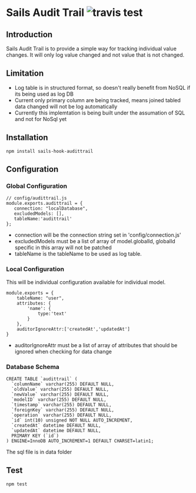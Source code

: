 # Sails Audit Trail  ![travis test](https://travis-ci.org/Antpolis/sails-hook-audittrail.svg?branch=master)

## Introduction
Sails Audit Trail is to provide a simple way for tracking individual value changes. It will only log value changed and not value that is not changed.

## Limitation
- Log table is in structured format, so doesn't really benefit from NoSQL if its being used as log DB
- Current only primary column are being tracked, means joined tabled data changed will not be log automatically
- Currently this implemtation is being built under the assumation of SQL and not for NoSql yet

## Installation
	npm install sails-hook-audittrail

## Configuration
### Global Configuration

	// config/audittrail.js
	module.exports.audittrail = {
	   connection: "localDatabase",
	   excludedModels: [],
	   tableName:'audittrail'
	};
- connection will be the connection string set in 'config/connection.js'
- excludedModels must be a list of array of model.globalId, globalId specific in this array will not be patched
- tableName is the tableName to be used as log table.

### Local Configuration
This will be individual configuration available for individual model. 

	module.exports = {
		tableName: "user",
		attributes: {
			'name': {
				type:'text'
			}
		},
		auditorIgnoreAttr:['createdAt','updatedAt']
	}
- auditorIgnoreAttr must be a list of array of attributes that should be ignored when checking for data change

### Database Schema
	CREATE TABLE `audittrail` (
	  `columnName` varchar(255) DEFAULT NULL,
	  `oldValue` varchar(255) DEFAULT NULL,
	  `newValue` varchar(255) DEFAULT NULL,
	  `modelID` varchar(255) DEFAULT NULL,
	  `timestamp` varchar(255) DEFAULT NULL,
	  `foreignKey` varchar(255) DEFAULT NULL,
	  `operation` varchar(255) DEFAULT NULL,
	  `id` int(10) unsigned NOT NULL AUTO_INCREMENT,
	  `createdAt` datetime DEFAULT NULL,
	  `updatedAt` datetime DEFAULT NULL,
	  PRIMARY KEY (`id`)
	) ENGINE=InnoDB AUTO_INCREMENT=1 DEFAULT CHARSET=latin1;
The sql file is in data folder
	
## Test
	npm test

